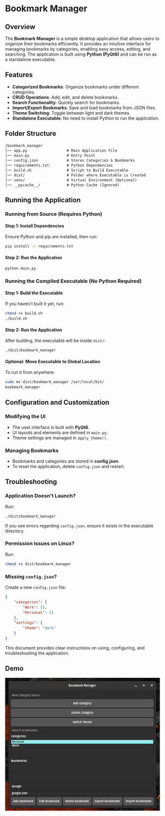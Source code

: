 # Bookmark Manager

## Overview

The **Bookmark Manager** is a simple desktop application that allows users to organize their bookmarks efficiently. It provides an intuitive interface for managing bookmarks by categories, enabling easy access, editing, and searching. The application is built using **Python (PyQt6)** and can be run as a standalone executable.

## Features

- **Categorized Bookmarks**: Organize bookmarks under different categories.
- **CRUD Operations**: Add, edit, and delete bookmarks.
- **Search Functionality**: Quickly search for bookmarks.
- **Import/Export Bookmarks**: Save and load bookmarks from JSON files.
- **Theme Switching**: Toggle between light and dark themes.
- **Standalone Executable**: No need to install Python to run the application.

## Folder Structure

```
/bookmark_manager
│── app.py                  # Main Application File
│── main.py                 # Entry Point
│── config.json             # Stores Categories & Bookmarks
│── requirements.txt        # Python Dependencies
│── build.sh                # Script to Build Executable
│── dist/                   # Folder where Executable is Created
│── venv/                   # Virtual Environment (Optional)
│── __pycache__/            # Python Cache (Ignored)
```

## Running the Application

### Running from Source (Requires Python)

#### Step 1: Install Dependencies

Ensure Python and pip are installed, then run:

```bash
pip install -r requirements.txt
```

#### Step 2: Run the Application

```bash
python main.py
```

### Running the Compiled Executable (No Python Required)

#### Step 1: Build the Executable

If you haven't built it yet, run:

```bash
chmod +x build.sh
./build.sh
```

#### Step 2: Run the Application

After building, the executable will be inside `dist/`:

```bash
./dist/bookmark_manager
```

#### Optional: Move Executable to Global Location

To run it from anywhere:

```bash
sudo mv dist/bookmark_manager /usr/local/bin/
bookmark_manager
```

## Configuration and Customization

### Modifying the UI

- The user interface is built with **PyQt6**.
- UI layouts and elements are defined in `main.py`.
- Theme settings are managed in `apply_theme()`.

### Managing Bookmarks

- Bookmarks and categories are stored in **config.json**.
- To reset the application, delete `config.json` and restart.

## Troubleshooting

### Application Doesn't Launch?

Run:

```bash
./dist/bookmark_manager
```

If you see errors regarding `config.json`, ensure it exists in the executable directory.

### Permission Issues on Linux?

Run:

```bash
chmod +x dist/bookmark_manager
```

### Missing `config.json`?

Create a new `config.json` file:

```json
{
    "categories": {
        "Work": [],
        "Personal": []
    },
    "settings": {
        "theme": "dark"
    }
}
```

This document provides clear instructions on using, configuring, and troubleshooting the application.


## **Demo**

![Demo Image](media/bookmark_manager.png)
